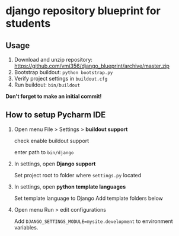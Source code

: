 django repository blueprint for students
========================================

Usage
------

1. Download and unzip repository: https://github.com/vmi356/django_blueprint/archive/master.zip
2. Bootstrap buildout: ``python bootstrap.py``
3. Verify project settings in ``buildout.cfg``
4. Run buildout: ``bin/buildout``

**Don't forget to make an initial commit!**

How to setup Pycharm IDE
-------------------------

1. Open menu File > Settings > **buildout support**

    check enable buildout support

    enter path to ``bin/django``

2. In settings, open **Django support**

    Set project root to folder where ``settings.py`` located

3. In settings, open **python template languages**

    Set template language to Django
    Add template folders below

4. Open menu Run > edit configurations

    Add ``DJANGO_SETTINGS_MODULE=mysite.development`` to environment variables.

